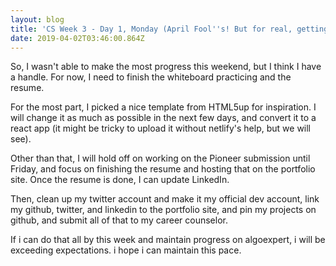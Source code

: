 ```yaml
---
layout: blog
title: 'CS Week 3 - Day 1, Monday (April Fool''s! But for real, getting busy.)'
date: 2019-04-02T03:46:00.864Z
---
```

So, I wasn't able to make the most progress this weekend, but I think I have a handle. For now, I need to finish the whiteboard practicing and the resume.

For the most part, I picked a nice template from HTML5up for inspiration. I will change it as much as possible in the next few days, and convert it to a react app (it might be tricky to upload it without netlify's help, but we will see). 

Other than that, I will hold off on working on the Pioneer submission until Friday, and focus on finishing the resume and hosting that on the portfolio site. Once the resume is done, I can update LinkedIn.

Then, clean up my twitter account and make it my official dev account, link my github, twitter, and linkedin to the portfolio site, and pin my projects on github, and submit all of that to my career counselor. 

If i can do that all by this week and maintain progress on algoexpert, i will be exceeding expectations. i hope i can maintain this pace.
